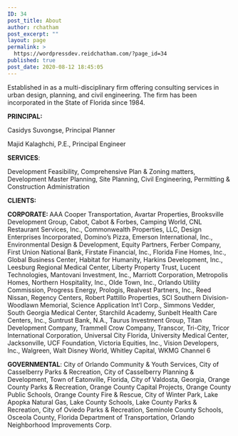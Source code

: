```yaml
---
ID: 34
post_title: About
author: rchatham
post_excerpt: ""
layout: page
permalink: >
  https://wordpressdev.reidchatham.com/?page_id=34
published: true
post_date: 2020-08-12 18:45:05
---
```

<!-- wp:paragraph {"textColor":"black"} -->
<p class="has-black-color has-text-color">Established in as a multi-disciplinary firm offering consulting services in urban design, planning, and civil engineering. The firm has been incorporated in the State of Florida since 1984.</p>
<!-- /wp:paragraph -->

<!-- wp:paragraph {"textColor":"black"} -->
<p class="has-black-color has-text-color"><strong>PRINCIPAL:</strong> </p>
<!-- /wp:paragraph -->

<!-- wp:paragraph {"textColor":"black"} -->
<p class="has-black-color has-text-color">Casidys Suvongse, Principal Planner</p>
<!-- /wp:paragraph -->

<!-- wp:paragraph {"textColor":"black"} -->
<p class="has-black-color has-text-color">Majid Kalaghchi, P.E., Principal Engineer</p>
<!-- /wp:paragraph -->

<!-- wp:paragraph {"textColor":"black"} -->
<p class="has-black-color has-text-color"><strong>SERVICES</strong>:</p>
<!-- /wp:paragraph -->

<!-- wp:paragraph {"textColor":"black"} -->
<p class="has-black-color has-text-color">Development Feasibility, Comprehensive Plan &amp; Zoning matters, Development Master Planning, Site Planning, Civil Engineering, Permitting &amp; Construction Administration</p>
<!-- /wp:paragraph -->

<!-- wp:paragraph {"textColor":"black"} -->
<p class="has-black-color has-text-color"><strong>CLIENTS: </strong></p>
<!-- /wp:paragraph -->

<!-- wp:paragraph {"textColor":"black"} -->
<p class="has-black-color has-text-color"><strong>CORPORATE: </strong>AAA Cooper Transportation, Avartar Properties, Brooksville Development Group, Cabot, Cabot &amp; Forbes, Camping World, CNL Restaurant Services, Inc., Commonwealth Properties, LLC, Design Enterprises Incorporated, Domino’s Pizza, Emerson International, Inc., Environmental Design &amp; Development, Equity Partners, Ferber Company, First Union National Bank, Firstate Financial, Inc., Florida Fine Homes, Inc., Global Business Center, Habitat for Humanity, Harkins Development, Inc., Leesburg Regional Medical Center, Liberty Property Trust, Lucent Technologies, Mantovani Investment, Inc., Marriott Corporation, Metropolis Homes, Northern Hospitality, Inc., Olde Town, Inc., Orlando Utility Commission, Progress Energy, Prologis, Realvest Partners, Inc., Reed Nissan, Regency Centers, Robert Pattillo Properties, SCI Southern Division-Woodlawn Memorial, Science Application Int’l Corp., Simmons Vedder, South Georgia Medical Center, Starchild Academy, Sunbelt Health Care Centers, Inc., Suntrust Bank, N.A., Taurus Investment Group, Titan Development Company, Trammell Crow Company, Transcor, Tri-City, Tricor International Corporation, Universal City Florida, University Medical Center, Jacksonville, UCF Foundation, Victoria Equities, Inc., Vision Developers, Inc., Walgreen, Walt Disney World, Whitley Capital, WKMG Channel 6</p>
<!-- /wp:paragraph -->

<!-- wp:paragraph {"textColor":"black"} -->
<p class="has-black-color has-text-color"><strong>GOVERNMENTAL</strong>: City of Orlando Community &amp; Youth Services, City of Casselberry Parks &amp; Recreation, City of Casselberry Planning &amp; Development, Town of Eatonville, Florida, City of Valdosta, Georgia, Orange County Parks &amp; Recreation, Orange County Capital Projects, Orange County Public Schools, Orange County Fire &amp; Rescue, City of Winter Park, Lake Apopka Natural Gas, Lake County Schools, Lake County Parks &amp; Recreation, City of Oviedo Parks &amp; Recreation, Seminole County Schools, Osceola County, Florida Department of Transportation, Orlando Neighborhood Improvements Corp.</p>
<!-- /wp:paragraph -->